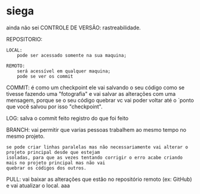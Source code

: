 # siega
ainda não sei
CONTROLE DE VERSÃO:
	rastreabilidade.

REPOSITORIO:
	
	LOCAL:
		pode ser acessado somente na sua maquina;
 
	REMOTO:
		será acessível em qualquer maquina;
		pode se ver os commit

COMMIT:
	é como um checkpoint ele vai salvando o seu código como se tivesse fazendo uma "fotografia" e vai salvar
	as alterações com uma mensagem, porque se o seu código quebrar vc vai poder voltar até o ´ponto que você
	salvou por isso "checkpoint".

LOG:
	salva o commit feito
	registro do que foi feito

BRANCH:
	vai permitir que varias pessoas trabalhem ao mesmo tempo no mesmo projeto.
	
	se pode criar linhas paralelas mas não necessariamente vai alterar o projeto principal desde que estejam 
	isoladas, para que as vezes tentando corrigir o erro acabe criando mais no projeto principal mas não vai
	quebrar os códigos dos outros.

PULL:
	vai baixar as alterações que estão no repositório remoto (ex: GitHub) e vai atualizar o local.
aaa